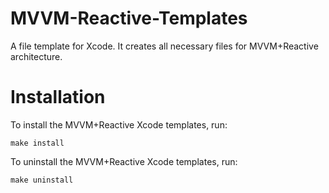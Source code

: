# MVVM-Reactive-Templates
A file template for Xcode. It creates all necessary files for MVVM+Reactive architecture.

# Installation

To install the MVVM+Reactive Xcode templates, run:
```
make install
```
To uninstall the MVVM+Reactive Xcode templates, run:
```
make uninstall
```
